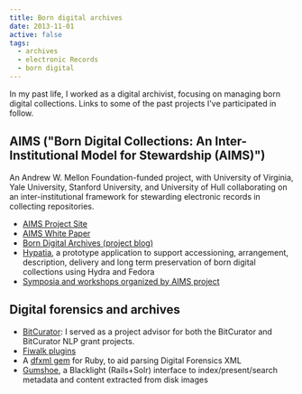 ```yaml
---
title: Born digital archives
date: 2013-11-01
active: false
tags:
  - archives
  - electronic Records
  - born digital
---
```

In my past life, I worked as a digital archivist, focusing on managing born digital collections. Links to some of the past projects I've participated in follow.<!--more-->

## AIMS ("Born Digital Collections: An Inter-Institutional Model for Stewardship (AIMS)")

An Andrew W. Mellon Foundation-funded project, with University of Virginia, Yale University, Stanford University, and University of Hull collaborating on an inter-institutional framework for stewarding electronic records in collecting repositories.

* [AIMS Project Site](http://dcs.library.virginia.edu/aims/)
* [AIMS White Paper](http://dcs.library.virginia.edu/aims/)
* [Born Digital Archives (project blog)](http://born-digital-archives.blogspot.com/)
* [Hypatia](https://wiki.duraspace.org/display/HYPAT/Home), a prototype application to support accessioning, arrangement, description, delivery and long term preservation of born digital collections using Hydra and Fedora
* [Symposia and workshops organized by AIMS project](https://wiki.duraspace.org/display/AIMS/Home)

## Digital forensics and archives

* [BitCurator](http://bitcurator.net): I served as a project advisor for both the BitCurator and BitCurator NLP grant projects.
* [Fiwalk plugins](https://github.com/anarchivist/fiwalk-dgi)
* A [dfxml gem](https://github.com/anarchivist/dfxml) for Ruby, to aid parsing Digital Forensics XML
* [Gumshoe](https://github.com/anarchivist/gumshoe), a Blacklight (Rails+Solr) interface to index/present/search metadata and content extracted from disk images

